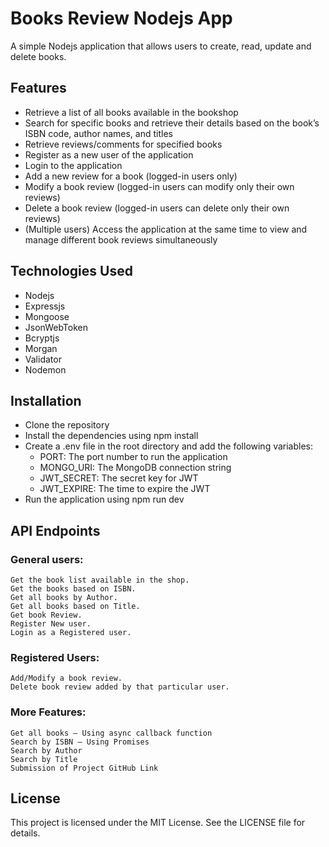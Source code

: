 # Books Review Nodejs App

A simple Nodejs application that allows users to create, read, update and delete books.

## Features

-   Retrieve a list of all books available in the bookshop
-   Search for specific books and retrieve their details based on the book’s ISBN code, author names, and titles
-   Retrieve reviews/comments for specified books
-   Register as a new user of the application
-   Login to the application
-   Add a new review for a book (logged-in users only)
-   Modify a book review (logged-in users can modify only their own reviews)
-   Delete a book review (logged-in users can delete only their own reviews)
-   (Multiple users) Access the application at the same time to view and manage different book reviews simultaneously

## Technologies Used

-   Nodejs
-   Expressjs
-   Mongoose
-   JsonWebToken
-   Bcryptjs
-   Morgan
-   Validator
-   Nodemon

## Installation

-   Clone the repository
-   Install the dependencies using npm install
-   Create a .env file in the root directory and add the following variables:
    -   PORT: The port number to run the application
    -   MONGO_URI: The MongoDB connection string
    -   JWT_SECRET: The secret key for JWT
    -   JWT_EXPIRE: The time to expire the JWT
-   Run the application using npm run dev

## API Endpoints

### General users:

    Get the book list available in the shop.
    Get the books based on ISBN.
    Get all books by Author.
    Get all books based on Title.
    Get book Review.
    Register New user.
    Login as a Registered user.

### Registered Users:

    Add/Modify a book review.
    Delete book review added by that particular user.

### More Features:

    Get all books – Using async callback function
    Search by ISBN – Using Promises
    Search by Author
    Search by Title
    Submission of Project GitHub Link

## License

This project is licensed under the MIT License. See the LICENSE file for details.

